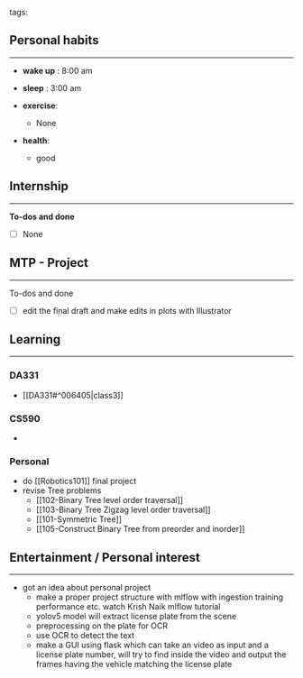 tags: 
## Personal habits
--- 

- **wake up** : 8:00 am

- **sleep** : 3:00 am

-  **exercise**:
	- None

-  **health**: 
	- good



## Internship 
---
**To-dos and done**
- [ ] None

## MTP - Project
--- 
To-dos and done
- [ ] edit the final draft and make edits in plots with Illustrator



## Learning
---
### DA331
- [[DA331#^006405|class3]]

### CS590
- 

### Personal
- do [[Robotics101]] final project
- revise Tree problems
	- [[102-Binary Tree level order traversal]]
	- [[103-Binary Tree Zigzag level order traversal]]
	- [[101-Symmetric Tree]]
	- [[105-Construct Binary Tree from preorder and inorder]]

## Entertainment / Personal interest
---
- got an idea about personal project
	- make a proper project structure with mlflow with ingestion training  performance etc. watch Krish Naik mlflow tutorial
	- yolov5 model will extract license plate from the scene
	- preprocessing on the plate for OCR
	- use OCR to detect the text
	- make a GUI using flask which can take an video as input and a license plate number, will try to find inside the video and output the frames having the vehicle matching the license plate